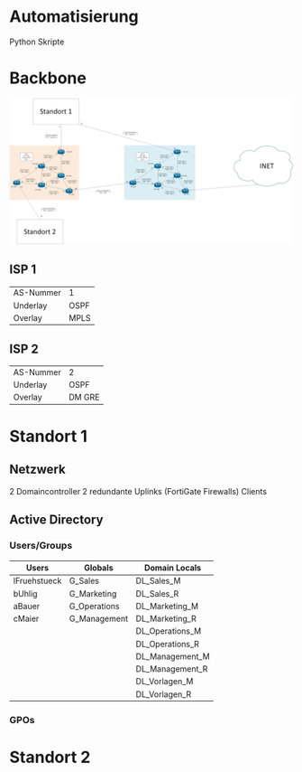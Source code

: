 # Automatisierung

Python Skripte

# Backbone

![Image of Backbone](./plan/Netzplan/Backbone.png)

## ISP 1

|           |      |
| --------- | ---- |
| AS-Nummer | 1    |
| Underlay  | OSPF |
| Overlay   | MPLS |

## ISP 2

|           |        |
| --------- | ------ |
| AS-Nummer | 2      |
| Underlay  | OSPF   |
| Overlay   | DM GRE |

# Standort 1

## Netzwerk

2 Domaincontroller
2 redundante Uplinks (FortiGate Firewalls)
Clients

## Active Directory

### Users/Groups

| Users        | Globals      | Domain Locals   |
| ------------ | ------------ | --------------- |
| lFruehstueck | G_Sales      | DL_Sales_M      |
| bUhlig       | G_Marketing  | DL_Sales_R      |
| aBauer       | G_Operations | DL_Marketing_M  |
| cMaier       | G_Management | DL_Marketing_R  |
|              |              | DL_Operations_M |
|              |              | DL_Operations_R |
|              |              | DL_Management_M |
|              |              | DL_Management_R |
|              |              | DL_Vorlagen_M   |
|              |              | DL_Vorlagen_R   |

### GPOs

# Standort 2
